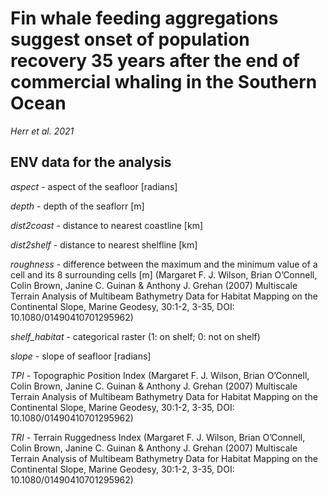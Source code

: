 # Fin whale feeding aggregations suggest onset of population recovery 35 years after the end of commercial whaling in the Southern Ocean
*Herr et al. 2021*
## ENV data for the analysis
*aspect* - aspect of the seafloor [radians]

*depth* - depth of the seaflorr [m]

*dist2coast* - distance to nearest coastline [km]

*dist2shelf* - distance to nearest shelfline [km]

*roughness* -  difference between the maximum and the minimum value of a cell and its 8 surrounding cells [m] (Margaret F. J. Wilson, Brian O’Connell, Colin Brown, Janine C. Guinan & Anthony J. Grehan (2007) Multiscale Terrain Analysis of Multibeam Bathymetry Data for Habitat Mapping on the Continental Slope, Marine Geodesy, 30:1-2, 3-35, DOI: 10.1080/01490410701295962)

*shelf_habitat* - categorical raster (1: on shelf; 0: not on shelf)

*slope* - slope of seafloor [radians]

*TPI* - Topographic Position Index (Margaret F. J. Wilson, Brian O’Connell, Colin Brown, Janine C. Guinan & Anthony J. Grehan (2007) Multiscale Terrain Analysis of Multibeam Bathymetry Data for Habitat Mapping on the Continental Slope, Marine Geodesy, 30:1-2, 3-35, DOI: 10.1080/01490410701295962)

*TRI* - Terrain Ruggedness Index (Margaret F. J. Wilson, Brian O’Connell, Colin Brown, Janine C. Guinan & Anthony J. Grehan (2007) Multiscale Terrain Analysis of Multibeam Bathymetry Data for Habitat Mapping on the Continental Slope, Marine Geodesy, 30:1-2, 3-35, DOI: 10.1080/01490410701295962)
